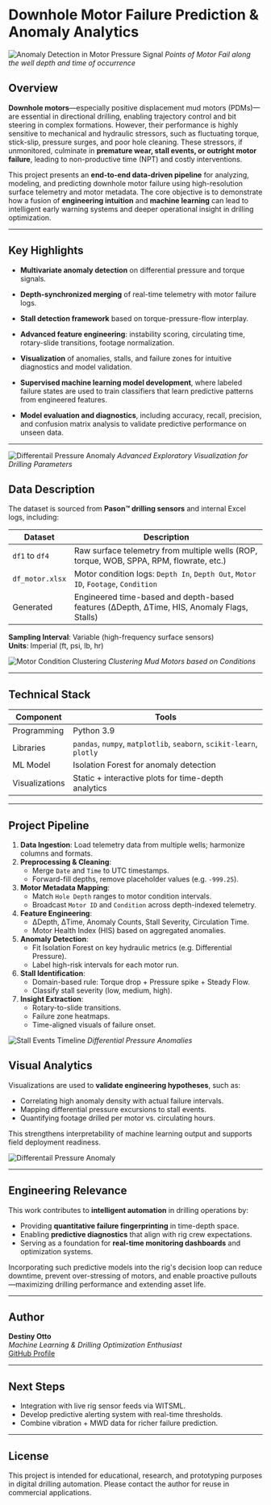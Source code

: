 # Downhole Motor Failure Prediction & Anomaly Analytics

![Anomaly Detection in Motor Pressure Signal](images\diff_pressure-3.png)
_Points of Motor Fail along the well depth and time of occurrence_

## Overview

**Downhole motors**—especially positive displacement mud motors (PDMs)—are essential in directional drilling, enabling trajectory control and bit steering in complex formations. However, their performance is highly sensitive to mechanical and hydraulic stressors, such as fluctuating torque, stick-slip, pressure surges, and poor hole cleaning. These stressors, if unmonitored, culminate in **premature wear, stall events, or outright motor failure**, leading to non-productive time (NPT) and costly interventions.

This project presents an **end-to-end data-driven pipeline** for analyzing, modeling, and predicting downhole motor failure using high-resolution surface telemetry and motor metadata. The core objective is to demonstrate how a fusion of **engineering intuition** and **machine learning** can lead to intelligent early warning systems and deeper operational insight in drilling optimization.

---

## Key Highlights

- **Multivariate anomaly detection** on differential pressure and torque signals.
- **Depth-synchronized merging** of real-time telemetry with motor failure logs.
- **Stall detection framework** based on torque-pressure-flow interplay.
- **Advanced feature engineering**: instability scoring, circulating time, rotary-slide transitions, footage normalization.
- **Visualization** of anomalies, stalls, and failure zones for intuitive diagnostics and model validation.
- **Supervised machine learning model development**, where labeled failure states are used to train classifiers that learn predictive patterns from engineered features.

- **Model evaluation and diagnostics**, including accuracy, recall, precision, and confusion matrix analysis to validate predictive performance on unseen data.

---
![Differentail Pressure Anomaly](images/eda_plot.png)
_Advanced Exploratory Visualization for Drilling Parameters_

## Data Description

The dataset is sourced from **Pason™ drilling sensors** and internal Excel logs, including:

| Dataset | Description |
|--------|-------------|
|`df1` to `df4`| Raw surface telemetry from multiple wells (ROP, torque, WOB, SPPA, RPM, flowrate, etc.) |
| `df_motor.xlsx` | Motor condition logs: `Depth In`, `Depth Out`, `Motor ID`, `Footage`, `Condition` |
| Generated | Engineered time-based and depth-based features (ΔDepth, ΔTime, HIS, Anomaly Flags, Stalls) |

**Sampling Interval**: Variable (high-frequency surface sensors)  
**Units**: Imperial (ft, psi, lb, hr)

![Motor Condition Clustering](images/rot_hours_vs_footage.png)
_Clustering Mud Motors based on Conditions_

---

## Technical Stack

| Component | Tools |
|----------|-------|
| Programming | Python 3.9 |
| Libraries | `pandas`, `numpy`, `matplotlib`, `seaborn`, `scikit-learn`, `plotly` |
| ML Model | Isolation Forest for anomaly detection |
| Visualizations | Static + interactive plots for time-depth analytics |

---

## Project Pipeline

1. **Data Ingestion**: Load telemetry data from multiple wells; harmonize columns and formats.
2. **Preprocessing & Cleaning**:
   - Merge `Date` and `Time` to UTC timestamps.
   - Forward-fill depths, remove placeholder values (e.g. `-999.25`).
3. **Motor Metadata Mapping**:
   - Match `Hole Depth` ranges to motor condition intervals.
   - Broadcast `Motor ID` and `Condition` across depth-indexed telemetry.
4. **Feature Engineering**:
   - ΔDepth, ΔTime, Anomaly Counts, Stall Severity, Circulation Time.
   - Motor Health Index (HIS) based on aggregated anomalies.
5. **Anomaly Detection**:
   - Fit Isolation Forest on key hydraulic metrics (e.g. Differential Pressure).
   - Label high-risk intervals for each motor run.
6. **Stall Identification**:
   - Domain-based rule: Torque drop + Pressure spike + Steady Flow.
   - Classify stall severity (low, medium, high).
7. **Insight Extraction**:
   - Rotary-to-slide transitions.
   - Failure zone heatmaps.
   - Time-aligned visuals of failure onset.

![Stall Events Timeline](images/stall_severity.png)
_Differential Pressure Anomalies_

## Visual Analytics

Visualizations are used to **validate engineering hypotheses**, such as:

- Correlating high anomaly density with actual failure intervals.
- Mapping differential pressure excursions to stall events.
- Quantifying footage drilled per motor vs. circulating hours.

This strengthens interpretability of machine learning output and supports field deployment readiness.

![Differentail Pressure Anomaly](images/anomaly-2.png)


---

## Engineering Relevance

This work contributes to **intelligent automation** in drilling operations by:

- Providing **quantitative failure fingerprinting** in time-depth space.
- Enabling **predictive diagnostics** that align with rig crew expectations.
- Serving as a foundation for **real-time monitoring dashboards** and optimization systems.

Incorporating such predictive models into the rig's decision loop can reduce downtime, prevent over-stressing of motors, and enable proactive pullouts—maximizing drilling performance and extending asset life.

---

## Author

**Destiny Otto**  
_Machine Learning & Drilling Optimization Enthusiast_  
[GitHub Profile](https://github.com/Otto-Destiny)

---


## Next Steps

- Integration with live rig sensor feeds via WITSML.
- Develop predictive alerting system with real-time thresholds.
- Combine vibration + MWD data for richer failure prediction.

---

## License

This project is intended for educational, research, and prototyping purposes in digital drilling automation. Please contact the author for reuse in commercial applications.


